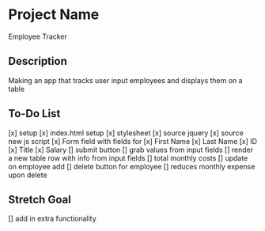 # Project Name

Employee Tracker

## Description

Making an app that tracks user input employees and displays them on a table

## To-Do List

[x] setup
    [x] index.html setup
    [x] stylesheet
    [x] source jquery
    [x] source new js script
[x] Form field with fields for
    [x] First Name
    [x] Last Name
    [x] ID
    [x] Title
    [x] Salary
[] submit button
    [] grab values from input fields
    [] render a new table row with info from input fields
[] total monthly costs 
    [] update on employee add
[] delete button for employee
    [] reduces monthly expense upon delete
## Stretch Goal
[] add in extra functionality

